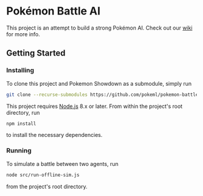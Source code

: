 # Pokémon Battle AI
This project is an attempt to build a strong Pokémon AI. Check out our [wiki](https://github.com/pokeml/pokemon-battle-ai/wiki) for more info.

## Getting Started

### Installing
To clone this project and Pokemon Showdown as a submodule, simply run

```bash
git clone --recurse-submodules https://github.com/pokeml/pokemon-battle-ai.git
```

This project requires [Node.js](https://nodejs.org/) 8.x or later. From within the project's root directory, run

```bash
npm install
```

to install the necessary dependencies.

### Running

To simulate a battle between two agents, run

```bash
node src/run-offline-sim.js
```

from the project's root directory.
